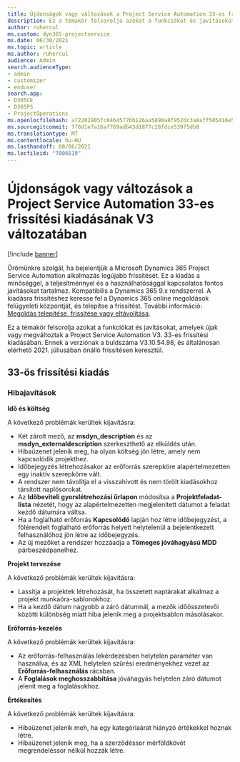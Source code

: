 ```yaml
---
title: Újdonságok vagy változások a Project Service Automation 33-es frissítési kiadásának V3 változatában
description: Ez a témakör felsorolja azokat a funkciókat és javításokat, amelyek elérhetők a Project Service Automation V3. 33-os frissítési kiadásában.
author: ruhercul
ms.custom: dyn365-projectservice
ms.date: 06/30/2021
ms.topic: article
ms.author: ruhercul
audience: Admin
search.audienceType:
- admin
- customizer
- enduser
search.app:
- D365CE
- D365PS
- ProjectOperations
ms.openlocfilehash: a72202905fc0464577bb126aa5890a8f952dc3a8aff505416e535b42b53df7db
ms.sourcegitcommit: 7f8d1e7a16af769adb43d1877c28fdce53975db8
ms.translationtype: MT
ms.contentlocale: hu-HU
ms.lasthandoff: 08/06/2021
ms.locfileid: "7006519"
---
```

# <a name="whats-new-or-changed-in-project-service-automation-update-release-33-v3"></a>Újdonságok vagy változások a Project Service Automation 33-es frissítési kiadásának V3 változatában

[!include [banner](../includes/psa-now-project-operations.md)]

Örömünkre szolgál, ha bejelentjük a Microsoft Dynamics 365 Project Service Automation alkalmazás legújabb frissítését. Ez a kiadás a minőséggel, a teljesítménnyel és a használhatósággal kapcsolatos fontos javításokat tartalmaz. Kompatibilis a Dynamics 365 9.x rendszerrel. A kiadásra frissítéshez keresse fel a Dynamics 365 online megoldások felügyeleti központját, és telepítse a frissítést. További információ: [Megoldás telepítése, frissítése vagy eltávolítása](/power-platform/admin/install-remove-preferred-solution).

Ez a témakör felsorolja azokat a funkciókat és javításokat, amelyek újak vagy megváltoztak a Project Service Automation V3. 33-es frissítési kiadásában. Ennek a verziónak a buldszáma V3.10.54.98, és általánosan elérhető 2021. júliusában önálló frissítésen keresztül.

## <a name="update-release-33"></a>33-ös frissítési kiadás

### <a name="bug-fixes"></a>Hibajavítások

**Idő és költség**

A következő problémák kerültek kijavításra:

- Két zárolt mező, az **msdyn_description** és az **msdyn_externaldescription** szerkeszthető az elküldés után.
- Hibaüzenet jelenik meg, ha olyan költség jön létre, amely nem kapcsolódik projekthez.
- Időbejegyzés létrehozásakor az erőforrás szerepköre alapértelmezetten egy inaktív szerepkörre vált.
- A rendszer nem távolítja el a visszahívott és nem törölt kiadásokhoz társított naplósorokat.
- Az **Időbeviteli gyorslétrehozási űrlapon** módosítsa a **Projektfeladat-lista** nézetét, hogy az alapértelmezetten megjelenített dátumot a feladat kezdő dátumára váltsa.
- Ha a foglalható erőforrás **Kapcsolódó** lapján hoz létre időbejegyzést, a fölérendelt foglalható erőforrás helyett helytelenül a bejelentkezett felhasználóhoz jön létre az időbejegyzés.
- Az új mezőket a rendszer hozzáadja a **Tömeges jóváhagyású MDD** párbeszédpanelhez.

**Projekt tervezése**

A következő problémák kerültek kijavításra:
- Lassítja a projektek létrehozását, ha összetett naptárakat alkalmaz a projekt munkaóra-sablonokhoz.
- Ha a kezdő dátum nagyobb a záró dátumnál, a mezők időösszetevői közötti különbség miatt hiba jelenik meg a projektsablon másolásakor.

**Erőforrás-kezelés**

A következő problémák kerültek kijavításra:
- Az erőforrás-felhasználás lekérdezésben helytelen paraméter van használva, és az XML helytelen szűrési eredményekhez vezet az **Erőforrás-felhasználás** rácsban.
- A **Foglalások meghosszabbítása** jóváhagyás helytelen záró dátumot jelenít meg a foglalásokhoz.

**Értékesítés**

A következő problémák kerültek kijavításra:
- Hibaüzenet jelenik meh, ha egy kategóriaárat hiányzó értékekkel hoznak létre.
- Hibaüzenet jelenik meg, ha a szerződéssor mérföldkövét megrendeléssor nélkül hozzák létre.
